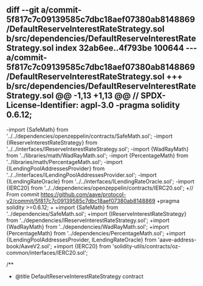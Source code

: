 diff --git a/commit-5f817c7c09139585c7dbc18aef07380ab8148869/DefaultReserveInterestRateStrategy.sol b/src/dependencies/DefaultReserveInterestRateStrategy.sol
index 32ab6ee..4f793be 100644
--- a/commit-5f817c7c09139585c7dbc18aef07380ab8148869/DefaultReserveInterestRateStrategy.sol
+++ b/src/dependencies/DefaultReserveInterestRateStrategy.sol
@@ -1,13 +1,13 @@
 // SPDX-License-Identifier: agpl-3.0
-pragma solidity 0.6.12;
-
-import {SafeMath} from '../../dependencies/openzeppelin/contracts/SafeMath.sol';
-import {IReserveInterestRateStrategy} from '../../interfaces/IReserveInterestRateStrategy.sol';
-import {WadRayMath} from '../libraries/math/WadRayMath.sol';
-import {PercentageMath} from '../libraries/math/PercentageMath.sol';
-import {ILendingPoolAddressesProvider} from '../../interfaces/ILendingPoolAddressesProvider.sol';
-import {ILendingRateOracle} from '../../interfaces/ILendingRateOracle.sol';
-import {IERC20} from '../../dependencies/openzeppelin/contracts/IERC20.sol';
+// From commit https://github.com/aave/protocol-v2/commit/5f817c7c09139585c7dbc18aef07380ab8148869
+pragma solidity >=0.6.12;
+
+import {SafeMath} from '../dependencies/SafeMath.sol';
+import {IReserveInterestRateStrategy} from '../dependencies/IReserveInterestRateStrategy.sol';
+import {WadRayMath} from '../dependencies/WadRayMath.sol';
+import {PercentageMath} from '../dependencies/PercentageMath.sol';
+import {ILendingPoolAddressesProvider, ILendingRateOracle} from 'aave-address-book/AaveV2.sol';
+import {IERC20} from 'solidity-utils/contracts/oz-common/interfaces/IERC20.sol';
 
 /**
  * @title DefaultReserveInterestRateStrategy contract
